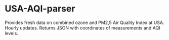 USA-AQI-parser
==============

Provides fresh data on combined ozone and PM2,5 Air Quality Index at USA. Hourly updates. Returns JSON with coordinates of measurements and AQI levels.
